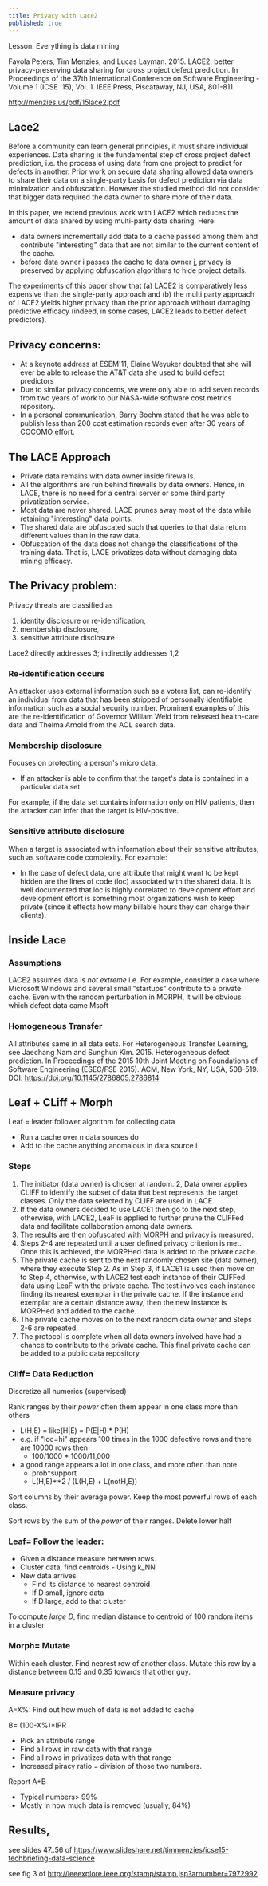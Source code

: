 ```yaml
---
title: Privacy with Lace2
published: true
---
```


Lesson: Everything is data mining

Fayola Peters, Tim Menzies, and Lucas Layman. 2015. LACE2: better privacy-preserving data sharing for cross project defect prediction. In Proceedings of the 37th International Conference on Software Engineering - Volume 1 (ICSE '15), Vol. 1. IEEE Press, Piscataway, NJ, USA, 801-811.

http://menzies.us/pdf/15lace2.pdf

## Lace2


Before a community can learn general principles, it
must share individual experiences. Data sharing is the fundamental
step of cross project defect prediction, i.e. the process of
using data from one project to predict for defects in another.
Prior work on secure data sharing allowed data owners to share
their data on a single-party basis for defect prediction via data
minimization and obfuscation. However the studied method did
not consider that bigger data required the data owner to share
more of their data.

In this paper, we extend previous work with LACE2 which
reduces the amount of data shared by using multi-party data
sharing. Here:

- data owners incrementally add data to a cache
passed among them and contribute "interesting" data that are
not similar to the current content of the cache. 
-  before data
owner i passes the cache to data owner j, privacy is preserved
by applying obfuscation algorithms to hide project details. 

The
experiments of this paper show that (a) LACE2 is comparatively
less expensive than the single-party approach and (b) the multi party
approach of LACE2 yields higher privacy than the prior
approach without damaging predictive efficacy (indeed, in some
cases, LACE2 leads to better defect predictors).


## Privacy concerns:

- At a keynote address
at ESEM'11, Elaine Weyuker doubted that she will ever
be able to release the AT&T data she used to build defect
predictors 
- Due to similar privacy concerns, we were
only able to add seven records from two years of work to
our NASA-wide software cost metrics repository.
- In a
personal communication, Barry Boehm stated that he was able
to publish less than 200 cost estimation records even after 30
years of COCOMO effort.

## The LACE Approach


- Private data remains with data owner inside firewalls.
- All the algorithms are run behind firewalls by data owners.
Hence, in LACE, there is no need for a central server or
some third party privatization service.
- Most data are never shared. LACE prunes away most of
the data while retaining "interesting" data points.
- The shared data are obfuscated such that queries to that
data return different values than in the raw data.
- Obfuscation of the data does not change the classifications
of the training data. That is, LACE privatizes data without
damaging data mining efficacy.

## The Privacy problem:

Privacy
threats are classified as

1. identity disclosure or re-identification,
2. membership disclosure, 
3. sensitive attribute disclosure

Lace2 directly addresses 3; indirectly addresses 1,2


###  Re-identification occurs

An attacker uses  external information such as a voters
list, can re-identify an individual from data that has been
stripped of personally identifiable information such as a social
security number. Prominent examples of this are the
re-identification of Governor William Weld from released health-care
data and Thelma Arnold from the AOL search data.

### Membership disclosure

Focuses
on protecting a person's micro data. 

- If an
attacker is able to confirm that the target's data is contained
in a particular data set.

For example, if the data set contains
information only on HIV patients, then the attacker can infer
that the target is HIV-positive.

### Sensitive attribute disclosure 

When a target is associated
with information about their sensitive attributes, such
as software code complexity. 
For example:

- In the case of
defect data, one attribute that might want to be kept hidden
are the lines of code (loc) associated with the shared data.
It is well documented that loc is highly correlated to development
effort  and development effort is something most
organizations wish to keep private (since it effects how many
billable hours they can charge their clients).

## Inside Lace

### Assumptions

LACE2 assumes data is _not extreme_ i.e. For example, consider a case where Microsoft
Windows and several small "startups" contribute to a private
cache. Even with the random perturbation in MORPH, it will be obvious which defect data came Msoft

### Homogeneous Transfer

All attributes same in all data sets. For Heterogeneous Transfer Learning, see 
Jaechang Nam and Sunghun Kim. 2015. Heterogeneous defect prediction. In Proceedings of the 2015 10th Joint Meeting on Foundations of Software Engineering (ESEC/FSE 2015). ACM, New York, NY, USA, 508-519. DOI: https://doi.org/10.1145/2786805.2786814

## Leaf + CLiff + Morph

Leaf = leader follower algorithm for collecting data

- Run a cache over n data sources do
- Add to the cache anything anomalous in data source i

### Steps

1. The initiator (data owner) is chosen at random.
2, Data owner applies CLIFF to identify the subset of data
that best represents the target classes. Only the data selected
by CLIFF are used in LACE.
3. If the data owners decided to use LACE1 then go to
the next step, otherwise, with LACE2, LeaF is applied to
further prune the CLIFFed data and facilitate collaboration
among data owners.
4. The results are then obfuscated with MORPH
and privacy is measured.
5. Steps 2-4 are repeated until a user defined privacy criterion
is met. Once this is achieved, the MORPHed data is added
to the private cache.
6. The private cache is sent to the next randomly chosen site
(data owner), where they execute Step 2. As in Step 3, if
LACE1 is used then move on to Step 4, otherwise, with
LACE2 test each instance of their CLIFFed data using
LeaF with the private cache. The test involves each instance
finding its nearest exemplar in the private cache. If the
instance and exemplar are a certain distance away, then
the new instance is MORPHed and added to the cache.
7. The private cache moves on to the next random data owner
and Steps 2-6 are repeated.
8. The protocol is complete when all data owners involved
have had a chance to contribute to the private cache. This
final private cache can be added to a public data repository


### Cliff= Data Reduction 

Discretize all numerics (supervised)

Rank ranges by their _power_ often them appear in one class more than others

- L(H,E) = like(H|E) = P(E|H) * P(H)
- e.g. if "loc=hi" appears 100 times in the 1000 defective rows and there are 10000 rows then
     - 100/1000 * 1000/11,000
- a good range appears a lot in one class, and more often than note
     - prob*support
     - L(H,E)**2 / (L(H,E) + L(notH,E))

Sort columns by their average power. Keep the most powerful rows of each class.

Sort rows by the sum of the _power_ of their ranges. Delete lower half

### Leaf= Follow the leader:

- Given a distance measure between rows.
- Cluster data, find centroids
      - Using k_NN
- New data arrives
     - Find its distance to nearest centroid 
     - If D small, ignore data
     - If D large, add to that cluster

To compute _large D_, find median distance to centroid of 100 random items in a cluster

### Morph= Mutate

Within each cluster. Find nearest row of another class. Mutate this row by a distance between
0.15 and 0.35 towards that other guy.

### Measure privacy

A=X%: Find out how much of data is not added to cache 

B= (100-X%)*IPR
- Pick an attribute range
- Find all rows in raw data with that range
- Find all rows in privatizes data with that range
- Increased piracy ratio = division of those two numbers.

Report A*B

- Typical numbers> 99%
- Mostly in how much data is removed (usually, 84%)

## Results,

see slides 47..56 of https://www.slideshare.net/timmenzies/icse15-techbriefing-data-science

see fig 3 of http://ieeexplore.ieee.org/stamp/stamp.jsp?arnumber=7972992

